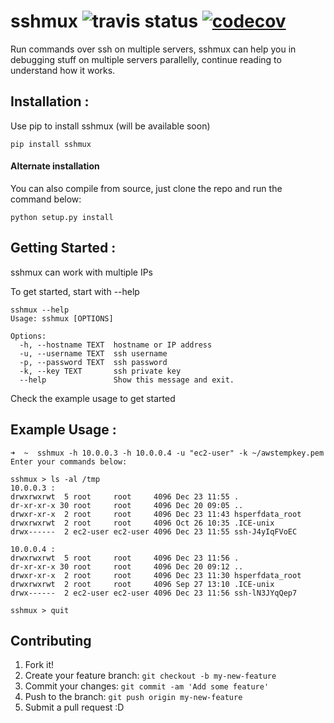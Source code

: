 # sshmux ![travis status](https://travis-ci.org/dvopsway/sshmux.svg?branch=master) [![codecov](https://codecov.io/gh/dvopsway/sshmux/branch/master/graph/badge.svg)](https://codecov.io/gh/dvopsway/sshmux)


Run commands over ssh on multiple servers, sshmux can help you in debugging stuff on multiple servers parallelly, continue reading to understand how it works.

## Installation :

Use pip to install sshmux (will be available soon)

```
pip install sshmux
```

#### Alternate installation

You can also compile from source, just clone the repo and run the command below:

```
python setup.py install
```

## Getting Started :

sshmux can work with multiple IPs 

To get started, start with --help
```
sshmux --help
Usage: sshmux [OPTIONS]

Options:
  -h, --hostname TEXT  hostname or IP address
  -u, --username TEXT  ssh username
  -p, --password TEXT  ssh password
  -k, --key TEXT       ssh private key
  --help               Show this message and exit.
```

Check the example usage to get started

## Example Usage :

```
➜  ~  sshmux -h 10.0.0.3 -h 10.0.0.4 -u "ec2-user" -k ~/awstempkey.pem
Enter your commands below:

sshmux > ls -al /tmp
10.0.0.3 :
drwxrwxrwt  5 root     root     4096 Dec 23 11:55 .
dr-xr-xr-x 30 root     root     4096 Dec 20 09:05 ..
drwxr-xr-x  2 root     root     4096 Dec 23 11:43 hsperfdata_root
drwxrwxrwt  2 root     root     4096 Oct 26 10:35 .ICE-unix
drwx------  2 ec2-user ec2-user 4096 Dec 23 11:55 ssh-J4yIqFVoEC

10.0.0.4 :
drwxrwxrwt  5 root     root     4096 Dec 23 11:56 .
dr-xr-xr-x 30 root     root     4096 Dec 20 09:12 ..
drwxr-xr-x  2 root     root     4096 Dec 23 11:30 hsperfdata_root
drwxrwxrwt  2 root     root     4096 Sep 27 13:10 .ICE-unix
drwx------  2 ec2-user ec2-user 4096 Dec 23 11:56 ssh-lN3JYqQep7

sshmux > quit
```

## Contributing

1. Fork it!
2. Create your feature branch: `git checkout -b my-new-feature`
3. Commit your changes: `git commit -am 'Add some feature'`
4. Push to the branch: `git push origin my-new-feature`
5. Submit a pull request :D
